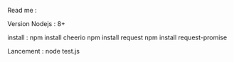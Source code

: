 Read me :

Version Nodejs : 8+

install :
npm install cheerio
npm install request
npm install request-promise

Lancement :
node test.js
